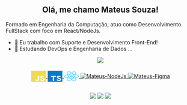 <h2 align=center>Olá, me chamo Mateus Souza!</h2>

<p>Formado em Engenharia da Computação, atuo como Desenvolvimento FullStack com foco em React/NodeJs.</p>

- 🔭 Eu trabalho com Suporte e Desenvolvimento Front-End!
- 🌱 Estudando DevOps e Engenharia de Dados ...

<div align="center">
  <a href="https://github.com/mateussilvasouza">
  <img height="180em" src="https://github-readme-stats.vercel.app/api?username=mateussilvasouza&show_icons=true&theme=onedark&include_all_commits=true&count_private=true"/>
</div>
<div align=center style="display: inline_block"><br>
  <img align="center" alt="Mateus-Js" height="30" width="40" src="https://raw.githubusercontent.com/devicons/devicon/master/icons/javascript/javascript-plain.svg"/>
  <img align="center" alt="Mateus-Ts" height="30" width="40" src="https://raw.githubusercontent.com/devicons/devicon/master/icons/typescript/typescript-plain.svg"/>
  <img align="center" alt="Mateus-React" height="30" width="40" src="https://raw.githubusercontent.com/devicons/devicon/master/icons/react/react-original.svg"/>
  <img align="center" alt="Mateus-NodeJs" height="30" width="40" src="https://cdn.jsdelivr.net/gh/devicons/devicon/icons/nodejs/nodejs-original.svg" />
  <img align="center" alt="Mateus-Figma" height="30" width="40" src="https://cdn.jsdelivr.net/gh/devicons/devicon/icons/figma/figma-original.svg"/>

  ##
  
  <div align=center> 
  <a href="https://instagram.com/mateussilva0597" target="_blank"><img src="https://img.shields.io/badge/-Instagram-%23E4405F?style=for-the-badge&logo=instagram&logoColor=white" target="_blank"></a>
  <a href = "mailto:mathheussilvasouza@gmail.com"><img src="https://img.shields.io/badge/-Gmail-%23333?style=for-the-badge&logo=gmail&logoColor=white" target="_blank"></a>
  <a href="https://www.linkedin.com/in/mateus-silva-souza-9243ba134" target="_blank"><img src="https://img.shields.io/badge/-LinkedIn-%230077B5?style=for-the-badge&logo=linkedin&logoColor=white" target="_blank"></a> 
  </div>
 
</div>
